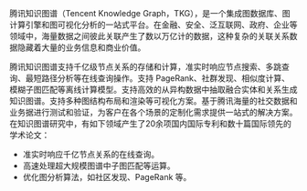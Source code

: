 腾讯知识图谱（Tencent Knowledge Graph，TKG），是一个集成图数据库、图计算引擎和图可视化分析的一站式平台。在金融、安全、泛互联网、政府、企业等领域中，海量数据之间彼此关联产生了数以万亿计的数据，这种复杂的关联关系数据隐藏着大量的业务信息和商业价值。

腾讯知识图谱支持千亿级节点关系的存储和计算，准实时响应节点搜索、多跳查询、最短路径分析等在线查询操作。支持 PageRank、社群发现、相似度计算、模糊子图匹配等离线计算模型。支持高效的从异构数据中抽取融合实体和关系生成知识图谱。支持多种图结构布局和渲染等可视化方案。基于腾讯海量的社交数据和业务据进行测试和验证，为客户在各个场景的定制化需求提供一站式的解决方案。
在知识图谱研究中，有如下领域产生了20余项国内国际专利和数十篇国际领先的学术论文：
- 准实时响应千亿节点关系的在线查询。
- 高速处理超大规模图谱中子图匹配等运算。
- 优化图分析算法，如社区发现、PageRank 等。




